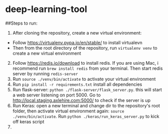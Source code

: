 # deep-learning-tool

##Steps to run:
1. After cloning the repository, create a new virtual environment:
* Follow https://virtualenv.pypa.io/en/stable/ to install virtualevn
* Then from the root directory of the repository, run  `virtualenv venv` to create a new virtual environment
2. Follow https://redis.io/download to install redis. If you are using Mac, i recommend run `brew install redis` from your terminal. Then start redis server by running `redis-server`
3. Run `source ./venv/bin/activate` to activate your virtual environment
4. Run `pip install -r requirements.txt` install all dependencies
5. Run flask-server: `python ./flask-server/flask_server.py`. this will start a web server listening on port 5000. Go to http://local.staging.axlehire.com:5000/ to check if the server is up
6. Run Keras: open a new terminal and change dir to the repository's root folder, then activate virtual environment again: `source ./venv/bin/activate`. Run `python ./keras/run_keras_server.py` to kick off keras script 
7. 